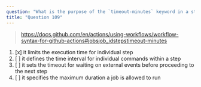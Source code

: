 ```yaml
---
question: "What is the purpose of the `timeout-minutes` keyword in a step?"
title: "Question 109"
---
```



> https://docs.github.com/en/actions/using-workflows/workflow-syntax-for-github-actions#jobsjob_idstepstimeout-minutes
1. [x] it limits the execution time for individual step
1. [ ] it defines the time interval for individual commands within a step
1. [ ] it sets the timeout for waiting on external events before proceeding to the next step
1. [ ] it specifies the maximum duration a job is allowed to run
